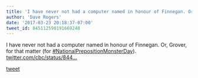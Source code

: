 ```yaml
---
title: 'I have never not had a computer named in honour of Finnegan. Or, Grover, for...'
author: 'Dave Rogers'
date: '2017-03-23 20:18:37-07:00'
tweet_id: 845112590191669248
---
```

I have never not had a computer named in honour of Finnegan. Or, Grover, for that matter (for [#NationalPrepositionMonsterDay](https://twitter.com/hashtag/nationalprepositionmonsterday)). [twitter.com/cbc/status/844…](https://twitter.com/cbc/status/844919171188080641)

[tweet](https://twitter.com/yukondude/status/845112590191669248)